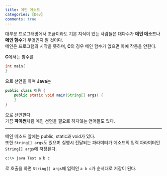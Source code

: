 ```yaml
---
title: 메인 메소드
categories: [Dev]
comments: true
---
```

대부분 프로그래밍에서 조금이라도 기본 지식이 있는 사람들은 대다수가 **메인 메소드**나 **메인 함수**가 무엇인지 알 것이다.   
메인은 프로그램의 시작을 뜻하며, **C**의 경우 메인 함수가 없으면 아예 작동을 안한다.   
   
**C**에서는 함수를   
```c
int main{
}
```
으로 선언을 하며 
**Java**는
```java
public class 이름 {
    public static void main(String[] args) {
    }
}
```
으로 선언한다.   
가끔 **파이썬**처럼 메인 선언을 필요로 하지않는 언어들도 있다.  
- - - 
메인 메소드 앞에는 public, static과 void가 있다.     
또한 ```String[] args```도 있으며 실행시 전달되는 파라미터가 메소드의 입력 파라미터인 ```String[] args```에 저장된다.   
```cmd
c:\> java Test a b c
```
로 호출을 하면 ```String[] args```에 입력인 ```a b c```가 순서대로 저장이 된다.